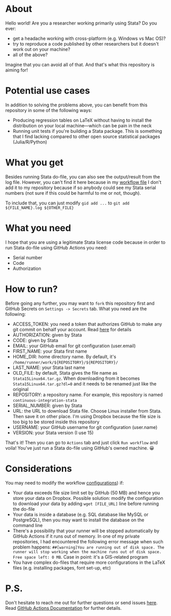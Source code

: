 # About

Hello world! Are you a researcher working primarily using Stata? Do you ever:
- get a headache working with cross-platform (e.g. Windows vs Mac OS)?
- try to reproduce a code published by other researchers but it doesn't work out on your machine?
- all of the above?

Imagine that you can avoid all of that. And that's what this repository is aiming for!

# Potential use cases
In addition to solving the problems above, you can benefit from this repository in some of the following ways:
- Producing regression tables on LaTeX without having to install the distribution on your local machine—which can be pain in the neck
- Running unit tests if you're building a Stata package. This is something that I find lacking compared to other open source statistical packages (Julia/R/Python)

# What you get
Besides running Stata do-file, you can also see the output/result from the log file. However, you can't find it here because in my [workflow file](https://github.com/ledwindra/continuous-integration-stata/blob/main/.github/workflows/basic.yml) I don't add it to my repository because if so anybody could see my Stata serial numbers (not sure if this could be harmful to me or not, though).

To include that, you can just modify `gid add ...` to `git add ${FILE_NAME}.log ${OTHER_FILE}`

# What you need
I hope that you are using a legitimate Stata license code because in order to run
Stata do-file using GitHub Actions you need:
- Serial number
- Code
- Authorization

# How to run?
Before going any further, you may want to `fork` this repository first and GitHub
Secrets on `Settings -> Secrets` tab. What you need are the following:

- ACCESS_TOKEN: you need a token that authorizes GitHub to make any git commit on behalf your account. Read [here](https://docs.github.com/en/github/authenticating-to-github/creating-a-personal-access-token) for details
- AUTHORIZATION: given by Stata
- CODE: given by Stata
- EMAIL: your GitHub email for git configuration (user.email)
- FIRST_NAME: your Stata first name
- HOME_DIR: home directory name. By default, it's `/home/runner/work/${REPOSITORY}/${REPOSITORY}/`
- LAST_NAME: your Stata last name
- OLD_FILE: by default, Stata gives the file name as `Stata15Linux64.tar.gz`. When downloading from it becomes `Stata15Linux64.tar.gz?dl=0` and it needs to be renamed just like the original
- REPOSITORY: a repository name. For example, this repository is named `continuous-integration-stata`
- SERIAL_NUMBER: given by Stata
- URL: the URL to download Stata file. Choose Linux installer from Stata. Then save it on other place. I'm using Dropbox because the file size is too big to be stored inside this repository
- USERNAME: your GitHub username for git configuration (user.name)
- VERSION: your Stata version (I use 15)

That's it! Then you can go to `Actions` tab and just click `Run workflow` and voila!
You've just run a Stata do-file using GitHub's owned machine. 😀

# Considerations
You may need to modify the workflow [configurations](https://github.com/ledwindra/continuous-integration-stata/blob/main/.github/workflows)) if:
- Your data exceeds file size limit set by GitHub (50 MB) and hence you store your data on Dropbox. Possible solution: modify the configuration to download your data by adding `wget [FILE_URL]` line before running the do-file
- Your data is inside a database (e.g. SQL database like MySQL or PostgreSQL), then you may want to install the database on the command line
- There's a possibility that your runner will be stopped automatically by GitHub Actions if it runs out of memory. In one of my private repositories, I had encountered the following error message when such problem happens: `##[warning]You are running out of disk space. The runner will stop working when the machine runs out of disk space. Free space left: 0 MB`. Case in point: it's a GIS-related program
- You have complex do-files that require more configurations in the LaTeX files (e.g. installing packages, font set-up, etc)

# P.S.
Don't hesitate to reach me out for further questions or send issues [here](https://github.com/ledwindra/continuous-integration-stata/issues). Read [GitHub Actions Documentation](https://docs.github.com/en/actions) for further details.
